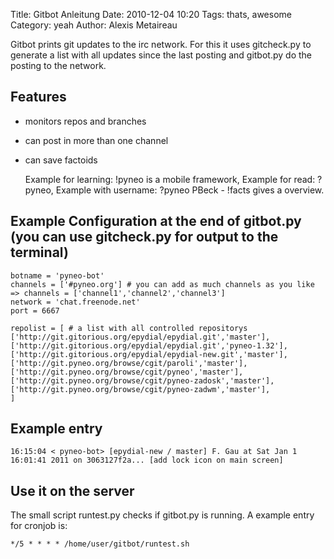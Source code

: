 Title: Gitbot Anleitung
Date: 2010-12-04 10:20
Tags: thats, awesome
Category: yeah
Author: Alexis Metaireau

Gitbot prints git updates to the irc network. For this it uses gitcheck.py to generate a list with all updates since the last posting and gitbot.py do the posting to the network.

## Features

- monitors repos and branches
- can post in more than one channel
- can save factoids

    Example for learning: !pyneo is a mobile framework, 
    Example for read: ?pyneo, 
    Example with username: ?pyneo PBeck - 
    !facts gives a overview.

## Example Configuration at the end of gitbot.py (you can use gitcheck.py for output to the terminal)

    botname = 'pyneo-bot'
    channels = ['#pyneo.org'] # you can add as much channels as you like => channels = ['channel1','channel2','channel3']
    network = 'chat.freenode.net'
    port = 6667
          
    repolist = [ # a list with all controlled repositorys
    ['http://git.gitorious.org/epydial/epydial.git','master'],
    ['http://git.gitorious.org/epydial/epydial.git','pyneo-1.32'],
    ['http://git.gitorious.org/epydial/epydial-new.git','master'],
    ['http://git.pyneo.org/browse/cgit/paroli','master'],
    ['http://git.pyneo.org/browse/cgit/pyneo','master'],
    ['http://git.pyneo.org/browse/cgit/pyneo-zadosk','master'],
    ['http://git.pyneo.org/browse/cgit/pyneo-zadwm','master'],
    ]

## Example entry

    16:15:04 < pyneo-bot> [epydial-new / master] F. Gau at Sat Jan 1 16:01:41 2011 on 3063127f2a... [add lock icon on main screen]

## Use it on the server

The small script runtest.py checks if gitbot.py is running. A example entry for cronjob is:

    */5 * * * * /home/user/gitbot/runtest.sh 

